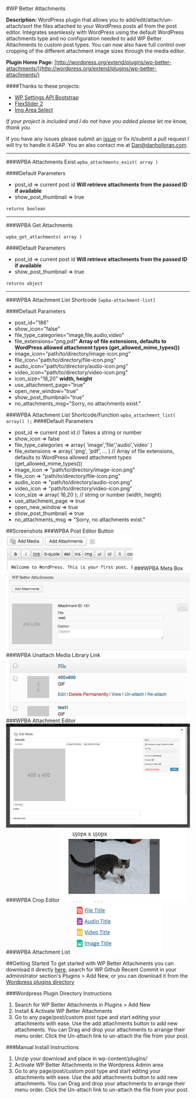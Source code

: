 #WP Better Attachments

**Description:** WordPress plugin that allows you to add/edit/attach/un-attach/sort the files attached to your WordPress posts all from the post editor.  Integrates seamlessly with WordPress using the default WordPress attachments type and no configuration needed to add WP Better Attachments to custom post types. You can now also have full control over cropping of the different attachment image sizes through the media editor.

**Plugin Home Page:** [http://wordpress.org/extend/plugins/wp-better-attachments/](http://wordpress.org/extend/plugins/wp-better-attachments/)


####Thanks to these projects:

- [WP Settings API Bootstrap](https://github.com/DerekMarcinyshyn/wp-settings-api-bootstrap)
- [FlexSlider 2](http://www.woothemes.com/flexslider/2/)
- [Img Area Select](http://odyniec.net/projects/imgareaselect/)


*If your project is included and I do not have you added please let me know, thank you.*


If you have any issues please submit an [issue](https://github.com/DHolloran/wp-better-attachments/issues/new) or fix it/submit a pull request I will try to handle it ASAP. You an also contact me at [Dan@danholloran.com](mailto:dan@danholloran.com).

---
###WPBA Attachments Exist
`wpba_attachments_exist( array )`  

####Default Parameters
- post_id => current post id **Will retrieve attachments from the passed ID if available**
- show_post_thumbnail => true

`returns boolean`

---
###WPBA Get Attachments

`wpba_get_attachments( array )`

####Default Parameters
- post_id => current post id **Will retrieve attachments from the passed ID if available**
- show_post_thumbnail => true

`returns object`

---

###WPBA Attachment List Shortcode
`[wpba-attachment-list]`

####Default Parameters
- post_id="186"
- show_icon="false"
- file_type_categories="image,file,audio,video"
- file_extensions="png,pdf" **Array of file extensions, defaults to WordPress allowed attachment types (get_allowed_mime_types())**
- image_icon="path/to/directory/image-icon.png"
- file_icon="path/to/directory/file-icon.png"
- audio_icon="path/to/directory/audio-icon.png"
- video_icon="path/to/directory/video-icon.png"
- icon_size="16,20" **width, height**
- use_attachment_page="true"
- open_new_window="true"
- show_post_thumbnail="true"
- no_attachments_msg="Sorry, no attachments exist."

###WPBA Attachment List Shortcode/Function
`wpba_attachment_list( array() );`
####Default Parameters
- post_id				=>	current post id // Takes a string or number
- show_icon 			=>	false
- file_type_categories	=>	array( 'image','file','audio','video' )
- file_extensions 		=>	array( 'png', 'pdf', ... ) // Array of file extensions, defaults to WordPress allowed attachment types (get_allowed_mime_types())
- image_icon			=>	"path/to/directory/image-icon.png"
- file_icon				=>	"path/to/directory/file-icon.png"
- audio_icon			=>	"path/to/directory/audio-icon.png"
- video_icon			=>	"path/to/directory/video-icon.png"
- icon_size				=>	array( 16,20 ); // string or number (width, height)
- use_attachment_page	=>	true
- open_new_window		=>	true
- show_post_thumbnail	=>	true
- no_attachments_msg	=>	"Sorry, no attachments exist."

##Screenshots
###WPBA Post Editor Button
![WPBA Post Editor Button](screenshot-1.png)
###WPBA Meta Box
![WPBA Meta Box](screenshot-2.png)
###WPBA Unattach Media Library Link
![WPBA Unattach Media Library Link](screenshot-3.png)
###WPBA Attachment Editor
![WPBA Attachment Editor](screenshot-4.png)
###WPBA Crop Editor
![WPBA Crop Editor](screenshot-5.png)
###WPBA Attachment List
![WPBA Crop Editor](screenshot-6.png)

##Getting Started
To get started with WP Better Attachments you can download it directly [here](https://github.com/DHolloran/wp-better-attachments/archive/master.zip), search for WP Github Recent Commit in your administrator section's Plugins > Add New, or you can download it from the [Wordpress plugins directory](http://wordpress.org/extend/plugins/wp-github-recent-commit/)


###Wordpress Plugin Directory Instructions
1. Search for WP Better Attachments in Plugins > Add New
2. Install &amp; Activate WP Better Attachments
3. Go to any page/post/custom post type and start editing your attachments with ease. Use the add attachments button to add new attachments. You can Drag and drop your attachments to arrange their menu order.  Click the Un-attach link to un-attach the file from your post.

###Manual Install Instructions
1. Unzip your download and place in wp-content/plugins/
2. Activate WP Better Attachments in the Wordpress Admin area
3. Go to any page/post/custom post type and start editing your attachments with ease. Use the add attachments button to add new attachments. You can Drag and drop your attachments to arrange their menu order.  Click the Un-attach link to un-attach the file from your post.

